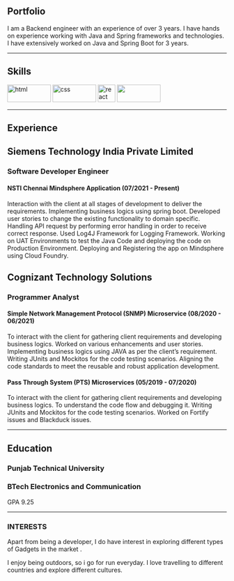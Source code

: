 ## Portfolio

I am a Backend engineer with an experience of over 3 years. I have hands on experience working with Java and Spring frameworks and technologies. I have extensively worked on Java and Spring Boot for 3 years.

---

## Skills

<p align='left'>
  <img src="https://upload.wikimedia.org/wikipedia/commons/thumb/e/e9/Java-Debugging-Tips-881x441.jpg/800px-Java-Debugging-Tips-881x441.jpg" alt="html" width="100" height="40">
  <img src='https://res.cloudinary.com/practicaldev/image/fetch/s--zrUJwvgZ--/c_imagga_scale,f_auto,fl_progressive,h_900,q_auto,w_1600/https://dev-to-uploads.s3.amazonaws.com/uploads/articles/bupbqc9fctvw4j7r14it.png' alt="css" width="100" height="40">
  
   <img src="https://techcrunch.com/wp-content/uploads/2015/09/gitlab.png" alt="react" width="auto" height="40"/>
   <img src="https://webapp.io/blog/content/images/2019/11/postgres.png" width="100" height="40"/>
</p>

---

## Experience

## Siemens Technology India Private Limited
### **Software Developer Engineer**
#### NSTI Chennai Mindsphere Application (07/2021 - Present)

  Interaction with the client at all stages of development to deliver the requirements.
  Implementing business logics using spring boot.
  Developed user stories to change the existing functionality to domain specific.
  Handling API request by performing error handling in order to receive correct response.
  Used Log4J Framework for Logging Framework.
  Working on UAT Environments to test the Java Code and deploying the code on Production Environment.
  Deploying and Registering the app on Mindsphere using Cloud Foundry.

## Cognizant Technology Solutions
### **Programmer Analyst**
#### Simple Network Management Protocol (SNMP) Microservice (08/2020 - 06/2021)

To interact with the client for gathering client requirements and developing business logics.
Worked on various enhancements and user stories.
Implementing business logics using JAVA as per the client’s requirement.
Writing JUnits and Mockitos for the code testing scenarios.
Aligning the code standards to meet the reusable and robust application development.

#### Pass Through System (PTS) Microservices (05/2019 - 07/2020)

To interact with the client for gathering client requirements and developing business logics.
To understand the code flow and debugging it.
Writing JUnits and Mockitos for the code testing scenarios. Worked on Fortify issues and Blackduck issues.

---

## Education

### **Punjab Technical University**
### BTech Electronics and Communication
GPA 9.25

---

### INTERESTS
Apart from being a developer, I do have interest in exploring different types of Gadgets in the market .

I enjoy being outdoors, so i go for run everyday. I love travelling to different countries and explore different cultures.
